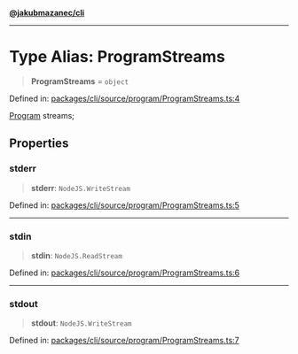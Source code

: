[**@jakubmazanec/cli**](../README.md)

---

# Type Alias: ProgramStreams

> **ProgramStreams** = `object`

Defined in:
[packages/cli/source/program/ProgramStreams.ts:4](https://github.com/jakubmazanec/tools/blob/c36a857a499e2c0c4f38fc4405cb987b357adf10/packages/cli/source/program/ProgramStreams.ts#L4)

[Program](../classes/Program.md) streams;

## Properties

### stderr

> **stderr**: `NodeJS.WriteStream`

Defined in:
[packages/cli/source/program/ProgramStreams.ts:5](https://github.com/jakubmazanec/tools/blob/c36a857a499e2c0c4f38fc4405cb987b357adf10/packages/cli/source/program/ProgramStreams.ts#L5)

---

### stdin

> **stdin**: `NodeJS.ReadStream`

Defined in:
[packages/cli/source/program/ProgramStreams.ts:6](https://github.com/jakubmazanec/tools/blob/c36a857a499e2c0c4f38fc4405cb987b357adf10/packages/cli/source/program/ProgramStreams.ts#L6)

---

### stdout

> **stdout**: `NodeJS.WriteStream`

Defined in:
[packages/cli/source/program/ProgramStreams.ts:7](https://github.com/jakubmazanec/tools/blob/c36a857a499e2c0c4f38fc4405cb987b357adf10/packages/cli/source/program/ProgramStreams.ts#L7)
